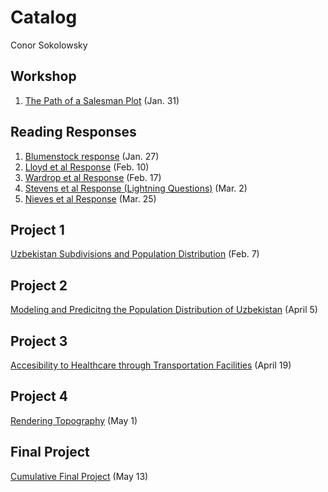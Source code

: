 # Catalog
Conor Sokolowsky

## Workshop

1. [The Path of a Salesman Plot](https://conorsoko.github.io/Wicked-Problems/ComplicatedPlot) (Jan. 31)

## Reading Responses

1. [Blumenstock response](https://conorsoko.github.io/Wicked-Problems/blumenstock) (Jan. 27)
2. [Lloyd et al Response](https://conorsoko.github.io/Wicked-Problems/lloyd) (Feb. 10)
3. [Wardrop et al Response](https://conorsoko.github.io/Wicked-Problems/wardrop) (Feb. 17)
4. [Stevens et al Response (Lightning Questions)](https://conorsoko.github.io/Wicked-Problems/Stevens) (Mar. 2)
5. [Nieves et al Response](https://conorsoko.github.io/Wicked-Problems/Nieves) (Mar. 25)

## Project 1

[Uzbekistan Subdivisions and Population Distribution](https://conorsoko.github.io/Wicked-Problems/Project1) (Feb. 7)

## Project 2

[Modeling and Predicitng the Population Distribution of Uzbekistan](https://conorsoko.github.io/Wicked-Problems/Project2) (April 5)

## Project 3

[Accesibility to Healthcare through Transportation Facilities](https://conorsoko.github.io/Wicked-Problems/Project3) (April 19)

## Project 4

[Rendering Topography](https://conorsoko.github.io/Wicked-Problems/Project4) (May 1)

## Final Project

[Cumulative Final Project](https://conorsoko.github.io/Wicked-Problems/finalproject) (May 13)
